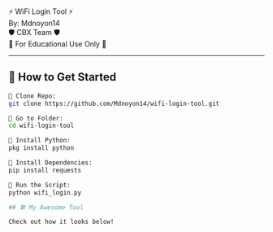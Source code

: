 
⚡️ WiFi Login Tool ⚡️  
      By: Mdnoyon14  
     🛡️ CBX Team 🛡️  
   🛑 For Educational Use Only 🛑

---

## 🚀 How to Get Started

```bash
🔹 Clone Repo:  
git clone https://github.com/Mdnoyon14/wifi-login-tool.git

🔹 Go to Folder:  
cd wifi-login-tool

🔹 Install Python:  
pkg install python

🔹 Install Dependencies:  
pip install requests

🔹 Run the Script:  
python wifi_login.py

## 🛠️ My Awesome Tool

Check out how it looks below!

